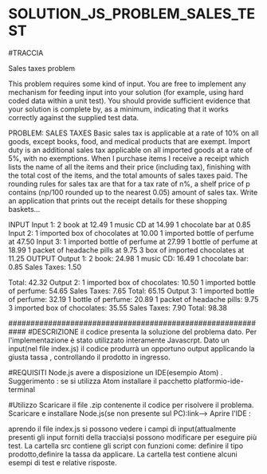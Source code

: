 # SOLUTION_JS_PROBLEM_SALES_TEST

#TRACCIA

Sales taxes problem

This problem requires some kind of input. You are free to implement any mechanism for
feeding input into your solution (for example, using hard coded data within a unit test). You
should provide sufficient evidence that your solution is complete by, as a minimum, indicating
that it works correctly against the supplied test data.

PROBLEM: SALES TAXES
Basic sales tax is applicable at a rate of 10% on all goods, except books, food, and
medical products that are exempt. Import duty is an additional sales tax applicable on all
imported goods at a rate of 5%, with no exemptions.
When I purchase items I receive a receipt which lists the name of all the items and their price
(including tax), finishing with the total cost of the items, and the total amounts of sales taxes
paid. The rounding rules for sales tax are that for a tax rate of n%, a shelf price of p contains
(np/100 rounded up to the nearest 0.05) amount of sales tax.
Write an application that prints out the receipt details for these shopping baskets...

INPUT
Input 1:
2 book at 12.49
1 music CD at 14.99
1 chocolate bar at 0.85
Input 2:
1 imported box of chocolates at 10.00
1 imported bottle of perfume at 47.50
Input 3:
1 imported bottle of perfume at 27.99
1 bottle of perfume at 18.99
1 packet of headache pills at 9.75
3 box of imported chocolates at 11.25
OUTPUT
Output 1:
2 book: 24.98
1 music CD: 16.49
1 chocolate bar: 0.85
Sales Taxes: 1.50

Total: 42.32
Output 2:
1 imported box of chocolates: 10.50
1 imported bottle of perfume: 54.65
Sales Taxes: 7.65
Total: 65.15
Output 3:
1 imported bottle of perfume: 32.19
1 bottle of perfume: 20.89
1 packet of headache pills: 9.75
3 imported box of chocolates: 35.55
Sales Taxes: 7.90
Total: 98.38


############################################################
#DESCRIZIONE
  il codice presenta la soluzione del problema dato. Per l'implementazione è stato utilizzato interamente Javascrpt. 
  Dato un input(nel file index.js) il codice produrrà un opportuno output applicando la giusta tassa , controllando 
  il prodotto in ingresso.

#REQUISITI
  Node.js
  avere a disposizione un IDE(esempio Atom)  .
  Suggerimento : se si utilizza Atom installare il pacchetto platformio-ide-terminal
  

#Utilizzo
  Scaricare il file .zip contenente il codice per risolvere il problema.
  Scaricare e installare Node.js(se non presente sul PC):link-->
  Aprire l'IDE : 
  
  aprendo il file index.js si possono vedere i campi di input(attualmente presenti gli input  forniti della traccia)si possono modificare per eseguire più   test.
  La cartella src contiene gli script con  funzioni come: definire il tipo prodotto,definire la tassa da applicare.
  La cartella  test contiene alcuni esempi di test e relative risposte. 


